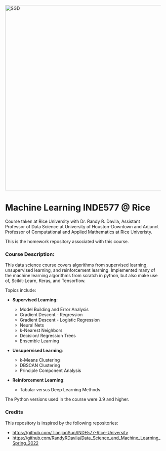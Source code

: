 

<img src="https://www.totalphase.com/media/blog/2022/11/ml-e1610553826718.jpg" alt="SGD" width="600">

# Machine Learning INDE577 @ Rice

Course taken at Rice University with Dr. Randy R. Davila, Assistant Professor of Data Science at University of Houston-Downtown and Adjunct Professor of Computational and Applied Mathematics at Rice Univeristy.

This is the homework repository associated with this course. 

### Course Description: 
This data science course covers algorithms from supervised learning, unsupervised learning, and reinforcement learning. 
Implemented many of the machine learning algorithms from scratch in python, but also make use of, Scikit-Learn, Keras, and Tensorflow. 

Topics include:

- **Supervised Learning**:
    - Model Building and Error Analysis
    - Gradient Descent - Regression
    - Gradient Descent - Logistic Regression
    - Neural Nets
    - k-Nearest Neighbors
    - Decision/ Regression Trees
    - Ensemble Learning

- **Unsupervised Learning**:
    - k-Means Clustering
    - DBSCAN Clustering
    - Principle Component Analysis

- **Reinforcement Learning**:
    - Tabular versus Deep Learning Methods
 

The Python versions used in the course were 3.9 and higher.

### Credits

This repository is inspired by the following repositories: 

- https://github.com/TianjianSun/INDE577-Rice-University
- https://github.com/RandyRDavila/Data_Science_and_Machine_Learning_Spring_2022

